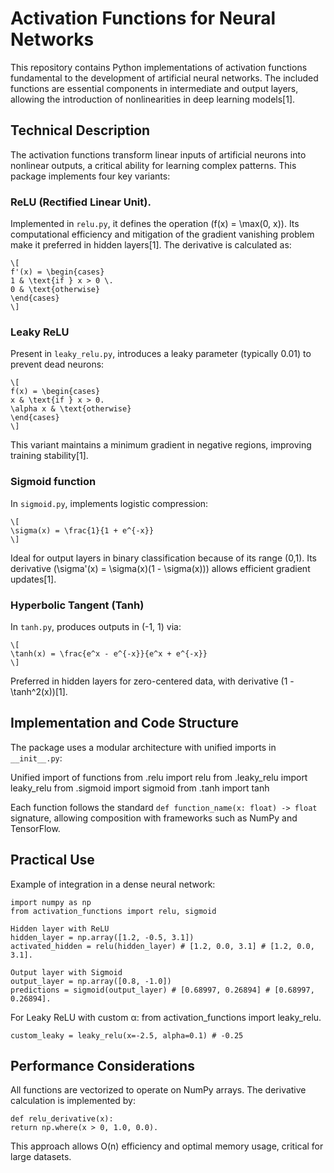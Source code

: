 # Activation Functions for Neural Networks

This repository contains Python implementations of activation functions fundamental to the development of artificial neural networks. The included functions are essential components in intermediate and output layers, allowing the introduction of nonlinearities in deep learning models[1].

## Technical Description

The activation functions transform linear inputs of artificial neurons into nonlinear outputs, a critical ability for learning complex patterns. This package implements four key variants:

### ReLU (Rectified Linear Unit).
Implemented in `relu.py`, it defines the operation \(f(x) = \max(0, x)\). Its computational efficiency and mitigation of the gradient vanishing problem make it preferred in hidden layers[1]. The derivative is calculated as:

    \[
    f'(x) = \begin{cases} 
    1 & \text{if } x > 0 \.
    0 & \text{otherwise}
    \end{cases}
    \]
    
### Leaky ReLU
Present in `leaky_relu.py`, introduces a leaky parameter \(typically 0.01) to prevent dead neurons: 
    
    \[
    f(x) = \begin{cases} 
    x & \text{if } x > 0.
    \alpha x & \text{otherwise}
    \end{cases}
    \]
    
This variant maintains a minimum gradient in negative regions, improving training stability[1].
    
### Sigmoid function
In `sigmoid.py`, implements logistic compression:
    
    \[
    \sigma(x) = \frac{1}{1 + e^{-x}}
    \]
    
Ideal for output layers in binary classification because of its range (0,1). Its derivative \(\sigma'(x) = \sigma(x)(1 - \sigma(x))\) allows efficient gradient updates[1].
    
### Hyperbolic Tangent (Tanh)
In `tanh.py`, produces outputs in (-1, 1) via:
    
    \[
    \tanh(x) = \frac{e^x - e^{-x}}{e^x + e^{-x}}
    \]

Preferred in hidden layers for zero-centered data, with derivative \(1 - \tanh^2(x)\)[1].

## Implementation and Code Structure

The package uses a modular architecture with unified imports in `__init__.py`:

Unified import of functions
    from .relu import relu
    from .leaky_relu import leaky_relu
    from .sigmoid import sigmoid
    from .tanh import tanh



Each function follows the standard `def function_name(x: float) -> float` signature, allowing composition with frameworks such as NumPy and TensorFlow.

## Practical Use

Example of integration in a dense neural network:
    
    import numpy as np
    from activation_functions import relu, sigmoid
    
    Hidden layer with ReLU
    hidden_layer = np.array([1.2, -0.5, 3.1])
    activated_hidden = relu(hidden_layer) # [1.2, 0.0, 3.1] # [1.2, 0.0, 3.1].
    
    Output layer with Sigmoid
    output_layer = np.array([0.8, -1.0])
    predictions = sigmoid(output_layer) # [0.68997, 0.26894] # [0.68997, 0.26894].


For Leaky ReLU with custom α:
    from activation_functions import leaky_relu.
    
    custom_leaky = leaky_relu(x=-2.5, alpha=0.1) # -0.25


## Performance Considerations

All functions are vectorized to operate on NumPy arrays. The derivative calculation is implemented by:

    def relu_derivative(x):
    return np.where(x > 0, 1.0, 0.0).



This approach allows O(n) efficiency and optimal memory usage, critical for large datasets.

